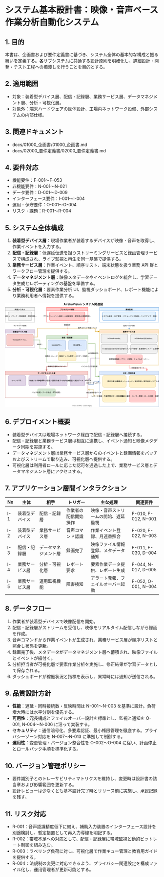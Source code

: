 # システム基本設計書：映像・音声ベース作業分析自動化システム

## 1. 目的
本書は、企画書および要件定義書に基づき、システム全体の基本的な構成と振る舞いを定義する。各サブシステムに共通する設計原則を明確化し、詳細設計・開発・テスト工程への橋渡しを行うことを目的とする。

## 2. 適用範囲
- 対象：装着型デバイス層、配信・記録層、業務サービス層、データマネジメント層、分析・可視化層。
- 対象外：端末ハードウェアの筐体設計、工場内ネットワーク設備、外部システムの内部仕様。

## 3. 関連ドキュメント
- docs/01000_企画書/01000_企画書.md
- docs/02000_要件定義書/02000_要件定義書.md

## 4. 要件対応
- 機能要件：F-001〜F-053
- 非機能要件：N-001〜N-021
- データ要件：D-001〜D-009
- インターフェース要件：I-001〜I-004
- 運用・保守要件：O-001〜O-004
- リスク・課題：R-001〜R-004

## 5. システム全体構成
1. **装着型デバイス層**：現場作業者が装着するデバイスが映像・音声を取得し、作業イベントを入力する。
2. **配信・記録層**：低遅延伝送を担うストリーミングサービスと録画管理サービスで構成され、ライブ監視と再生を同一基盤で提供する。
3. **業務サービス層**：作業イベント、順序リスト、端末状態を扱う業務 API 群とワークフロー管理を提供する。
4. **データマネジメント層**：映像メタデータやイベントログを統合し、学習データ生成とレポーティングの基盤を準備する。
5. **分析・可視化層**：要素作業分析 UI、監視ダッシュボード、レポート機能により業務利用者へ情報を提供する。

![システム関連図](./システム関連図.svg)

## 6. デプロイメント概要
- 装着型デバイスは現場ネットワーク経由で配信・記録層へ接続する。
- 配信・記録層と業務サービス層は相互に連携し、イベント通知と映像メタデータ同期を実施する。
- データマネジメント層は業務サービス層からのイベントと録画情報をバッチおよびストリームで取り込み、可視化層へ提供する。
- 可視化層は利用者ロールに応じた認可を通過した上で、業務サービス層とデータマネジメント層にアクセスする。

## 7. アプリケーション層間インタラクション
| No  | 主体           | 相手                 | トリガー             | 主な処理                             | 関連要件            |
| --- | -------------- | -------------------- | -------------------- | ------------------------------------ | ------------------- |
| I-1 | 装着型デバイス | 配信・記録層         | 作業者の配信開始操作 | 映像・音声ストリームの開始、遅延監視 | F-010, F-012, N-001 |
| I-2 | 装着型デバイス | 業務サービス層       | 音声コマンド認識     | 作業イベント登録、月連番照合         | F-020, F-022, N-003 |
| I-3 | 配信・記録層   | データマネジメント層 | 録画完了             | 映像ファイル情報登録、メタデータ通知 | F-011, F-030, D-004 |
| I-4 | 業務サービス層 | 分析・可視化層       | レポート要求         | 要素作業データ提供、レポート生成     | F-044, N-017, D-005 |
| I-5 | 業務サービス層 | 運用監視機能         | 障害検知             | アラート発報、フェイルオーバー起動   | F-052, O-001, N-004 |

## 8. データフロー
1. 作業者が装着型デバイスで映像配信を開始。
2. 配信・記録層がストリームを受信し、映像をリアルタイム配信しながら録画を作成。
3. 音声コマンドから作業イベントが生成され、業務サービス層が順序リストと照合し状態を更新。
4. 録画完了後、メタデータがデータマネジメント層へ蓄積され、映像ファイルとイベントが紐付く。
5. 分析担当者が可視化層で要素作業分析を実施し、修正結果が学習データとして保存される。
6. ダッシュボードが稼働状況と指標を表示し、異常時には通知が送信される。

## 9. 品質設計方針
- **性能**：遅延・同時接続数・反映時間は N-001〜N-003 を基準に設計。負荷増大時には水平分割を優先する。
- **可用性**：冗長構成とフェイルオーバー設計を標準とし、監視と通知を O-001, N-004〜N-006 に沿って実装する。
- **セキュリティ**：通信暗号化、多要素認証、最小権限管理を徹底する。プライバシーゾーン対応を N-007〜N-013 に準拠して制御する。
- **運用性**：変更管理・バージョン整合性を O-002〜O-004 に従い、計画停止とロールバック手順を標準化する。

## 10. バージョン管理ポリシー
- 要件識別子とのトレーサビリティマトリクスを維持し、変更時は設計書の該当章および影響範囲を更新する。
- 設計レビューは少なくとも基本設計完了時とリリース前に実施し、承認記録を残す。

## 11. リスク対応
- R-001：音声認識精度低下に備え、補助入力装置のインターフェース設計を別途検討し、暫定措置として再入力導線を明記する。
- R-002：帯域不足への対応として、配信・記録層に帯域監視と動的ビットレート制御を組み込む。
- R-003：ラベリング負荷に対し、可視化層で作業キュー管理と教育用ガイドを提供する。
- R-004：法規制の変更に対応できるよう、プライバシー関連設定を構成ファイル化し、運用管理者が更新可能とする。
